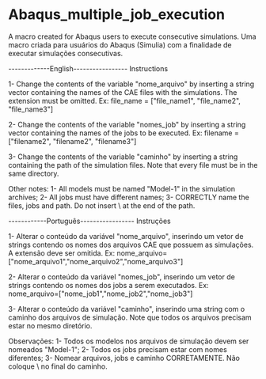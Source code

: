 # Abaqus_multiple_job_execution
A macro created for Abaqus users to execute consecutive simulations.
Uma macro criada para usuários do Abaqus (Simulia) com a finalidade de executar simulações consecutivas.

-------------English-----------------
Instructions

1- Change the contents of the variable "nome_arquivo" by inserting a string vector containing the names of the CAE files with the simulations. The extension must be omitted.
Ex:
file_name = ["file_name1", "file_name2", "file_name3"]

2- Change the contents of the variable "nomes_job" by inserting a string vector containing the names of the jobs to be executed.
Ex:
filename = ["filename2", "filename2", "filename3"]

3- Change the contents of the variable "caminho" by inserting a string containing the path of the simulation files. Note that every file must be in the same directory.

Other notes:
1- All models must be named "Model-1" in the simulation archives;
2- All jobs must have different names;
3- CORRECTLY name the files, jobs and path. Do not insert \ at the end of the path.

------------Português-----------------
Instruções

1- Alterar o conteúdo da variável "nome_arquivo", inserindo um vetor de strings contendo os nomes dos arquivos CAE que possuem as simulações. A extensão deve ser omitida.
Ex:
nome_arquivo=["nome_arquivo1","nome_arquivo2","nome_arquivo3"]

2- Alterar o conteúdo da variável "nomes_job", inserindo um vetor de strings contendo os nomes dos jobs a serem executados.
Ex:
nome_arquivo=["nome_job1","nome_job2","nome_job3"]

3- Alterar o conteúdo da variável "caminho", inserindo uma string com o caminho dos arquivos de simulação. Note que todos os arquivos precisam estar no mesmo diretório.

Observações:
1- Todos os modelos nos arquivos de simulação devem ser nomeados "Model-1";
2- Todos os jobs precisam estar com nomes diferentes;
3- Nomear arquivos, jobs e caminho CORRETAMENTE. Não coloque \ no final do caminho.

